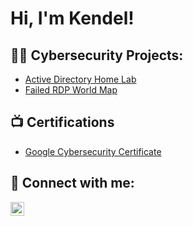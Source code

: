 <h1>Hi, I'm Kendel!

<h2>👨‍💻 Cybersecurity Projects:</h2>


  - [Active Directory Home Lab](https://github.com/Lowekendel/Active-Directory-Lab)
  - [Failed RDP World Map](https://github.com/Lowekendel/Azure-Sentinel-RDP-Map)

<h2>📺 Certifications</h2>

- [Google Cybersecurity Certificate](https://www.coursera.org/account/accomplishments/professional-cert/483K4KS5HNNX)


<h2> 🤳 Connect with me:</h2>



[<img align="left" alt="JoshMadakor | LinkedIn" width="22px" src="https://cdn.jsdelivr.net/npm/simple-icons@v3/icons/linkedin.svg" />][linkedin]

[linkedin]: www.linkedin.com/in/kendel-lowe-9b42b4308

<!--
**joshmadakor1/joshmadakor1** is a ✨ _special_ ✨ repository because its `README.md` (this file) appears on your GitHub profile.

Here are some ideas to get you started:

- 🔭 I’m currently working on ...
- 🌱 I’m currently learning ...
- 👯 I’m looking to collaborate on ...
- 🤔 I’m looking for help with ...
- 💬 Ask me about ...
- 📫 How to reach me: ...
- 😄 Pronouns: ...
- ⚡ Fun fact: ...
-->
